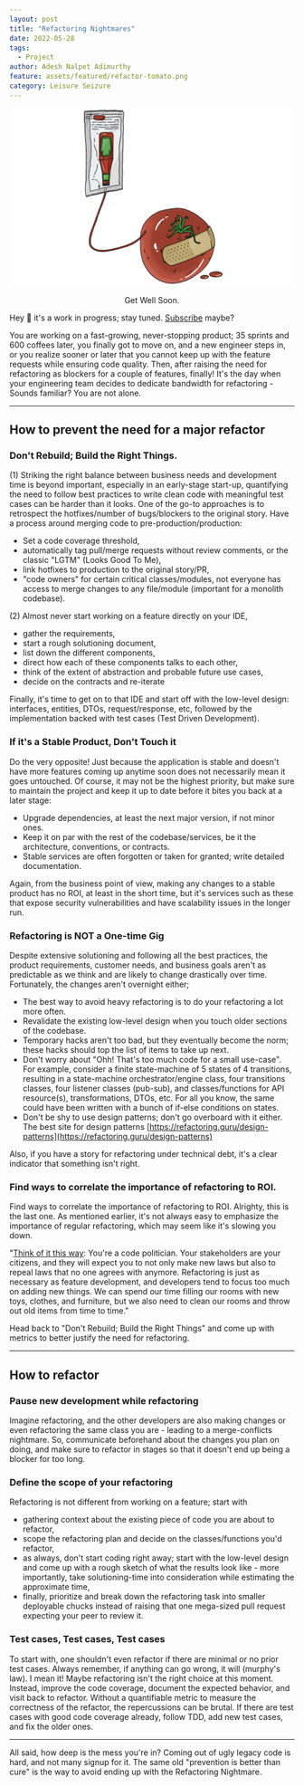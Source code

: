 ```yaml
---
layout: post
title: "Refactoring Nightmares"
date: 2022-05-28
tags:
  - Project
author: Adesh Nalpet Adimurthy
feature: assets/featured/refactor-tomato.png
category: Leisure Seizure
---
```


<img class="center-image" src="./assets/featured/refactor-tomato.png" /> 
<p style="text-align: center;">Get Well Soon. </p>

Hey 👋 it's a work in progress; stay tuned. [Subscribe](https://pyblog.medium.com/subscribe) maybe?

You are working on a fast-growing, never-stopping product; 35 sprints and 600 coffees later, you finally got to move on, and a new engineer steps in, or you realize sooner or later that you cannot keep up with the feature requests while ensuring code quality. Then, after raising the need for refactoring as blockers for a couple of features, finally! It's the day when your engineering team decides to dedicate bandwidth for refactoring - Sounds familiar? You are not alone.

<hr class="hr">

## How to prevent the need for a major refactor

### Don't Rebuild; Build the Right Things.
(1) Striking the right balance between business needs and development time is beyond important, especially in an early-stage start-up, quantifying the need to follow best practices to write clean code with meaningful test cases can be harder than it looks. One of the go-to approaches is to retrospect the hotfixes/number of bugs/blockers to the original story. Have a process around merging code to pre-production/production:

- Set a code coverage threshold, 
- automatically tag pull/merge requests without review comments, or the classic "LGTM" (Looks Good To Me), 
- link hotfixes to production to the original story/PR,
- "code owners" for certain critical classes/modules, not everyone has access to merge changes to any file/module (important for a monolith codebase).

(2) Almost never start working on a feature directly on your IDE, 
- gather the requirements,
- start a rough solutioning document, 
- list down the different components, 
- direct how each of these components talks to each other, 
- think of the extent of abstraction and probable future use cases, 
- decide on the contracts and re-iterate 

Finally, it's time to get on to that IDE and start off with the low-level design: interfaces, entities, DTOs, request/response, etc, followed by the implementation backed with test cases (Test Driven Development).

### If it's a Stable Product, Don't Touch it
Do the very opposite! Just because the application is stable and doesn't have more features coming up anytime soon does not necessarily mean it goes untouched. Of course, it may not be the highest priority, but make sure to maintain the project and keep it up to date before it bites you back at a later stage:

- Upgrade dependencies, at least the next major version, if not minor ones.
- Keep it on par with the rest of the codebase/services, be it the architecture, conventions, or contracts.
- Stable services are often forgotten or taken for granted; write detailed documentation.

Again, from the business point of view, making any changes to a stable product has no ROI, at least in the short time, but it's services such as these that expose security vulnerabilities and have scalability issues in the longer run.

### Refactoring is NOT a One-time Gig
Despite extensive solutioning and following all the best practices, the product requirements, customer needs, and business goals aren't as predictable as we think and are likely to change drastically over time. Fortunately, the changes aren't overnight either; 

- The best way to avoid heavy refactoring is to do your refactoring a lot more often.
- Revalidate the existing low-level design when you touch older sections of the codebase. 
- Temporary hacks aren't too bad, but they eventually become the norm; these hacks should top the list of items to take up next.
- Don't worry about "Ohh! That's too much code for a small use-case". For example, consider a finite state-machine of 5 states of 4 transitions, resulting in a state-machine orchestrator/engine class, four transitions classes, four listener classes (pub-sub), and classes/functions for API resource(s), transformations, DTOs, etc. For all you know, the same could have been written with a bunch of if-else conditions on states.
- Don't be shy to use design patterns; don't go overboard with it either. The best site for design patterns [https://refactoring.guru/design-patterns](https://refactoring.guru/design-patterns)

Also, if you have a story for refactoring under technical debt, it's a clear indicator that something isn't right.

### Find ways to correlate the importance of refactoring to ROI.
Find ways to correlate the importance of refactoring to ROI.
Alrighty, this is the last one. As mentioned earlier, it's not always easy to emphasize the importance of regular refactoring, which may seem like it's slowing you down.

"[Think of it this way](https://www.linkedin.com/pulse/refactoring-nightmares-nicholas-iannone/): You're a code politician. Your stakeholders are your citizens, and they will expect you to not only make new laws but also to repeal laws that no one agrees with anymore. Refactoring is just as necessary as feature development, and developers tend to focus too much on adding new things. We can spend our time filling our rooms with new toys, clothes, and furniture, but we also need to clean our rooms and throw out old items from time to time."

Head back to "Don't Rebuild; Build the Right Things" and come up with metrics to better justify the need for refactoring.

<hr class="hr">

## How to refactor

### Pause new development while refactoring
Imagine refactoring, and the other developers are also making changes or even refactoring the same class you are - leading to a merge-conflicts nightmare. So, communicate beforehand about the changes you plan on doing, and make sure to refactor in stages so that it doesn't end up being a blocker for too long.

### Define the scope of your refactoring
Refactoring is not different from working on a feature; start with
- gathering context about the existing piece of code you are about to refactor,
- scope the refactoring plan and decide on the classes/functions you'd refactor,
- as always, don't start coding right away; start with the low-level design and come up with a rough sketch of what the results look like - more importantly, take solutioning-time into consideration while estimating the approximate time,
- finally, prioritize and break down the refactoring task into smaller deployable chucks instead of raising that one mega-sized pull request expecting your peer to review it.

### Test cases, Test cases, Test cases
To start with, one shouldn't even refactor if there are minimal or no prior test cases. Always remember, if anything can go wrong, it will (murphy's law). I mean it! Maybe refactoring isn't the right choice at this moment. Instead, improve the code coverage, document the expected behavior, and visit back to refactor. Without a quantifiable metric to measure the correctness of the refactor, the repercussions can be brutal. If there are test cases with good code coverage already, follow TDD, add new test cases, and fix the older ones.

<hr class="hr">

All said, how deep is the mess you're in? Coming out of ugly legacy code is hard, and not many signup for it. The same old "prevention is better than cure" is the way to avoid ending up with the Refactoring Nightmare.

